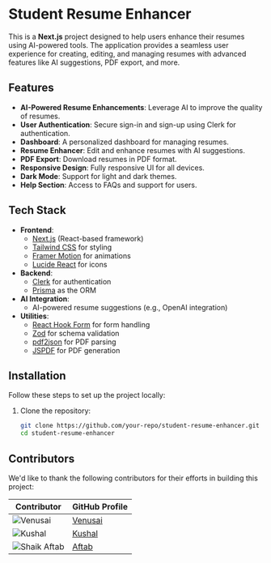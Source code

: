 # Student Resume Enhancer

This is a **Next.js** project designed to help users enhance their resumes using AI-powered tools. The application provides a seamless user experience for creating, editing, and managing resumes with advanced features like AI suggestions, PDF export, and more.

## Features

- **AI-Powered Resume Enhancements**: Leverage AI to improve the quality of resumes.
- **User Authentication**: Secure sign-in and sign-up using Clerk for authentication.
- **Dashboard**: A personalized dashboard for managing resumes.
- **Resume Enhancer**: Edit and enhance resumes with AI suggestions.
- **PDF Export**: Download resumes in PDF format.
- **Responsive Design**: Fully responsive UI for all devices.
- **Dark Mode**: Support for light and dark themes.
- **Help Section**: Access to FAQs and support for users.

## Tech Stack

- **Frontend**:
  - [Next.js](https://nextjs.org) (React-based framework)
  - [Tailwind CSS](https://tailwindcss.com) for styling
  - [Framer Motion](https://www.framer.com/motion/) for animations
  - [Lucide React](https://lucide.dev) for icons
- **Backend**:
  - [Clerk](https://clerk.dev) for authentication
  - [Prisma](https://www.prisma.io) as the ORM
- **AI Integration**:
  - AI-powered resume suggestions (e.g., OpenAI integration)
- **Utilities**:
  - [React Hook Form](https://react-hook-form.com) for form handling
  - [Zod](https://zod.dev) for schema validation
  - [pdf2json](https://www.npmjs.com/package/pdf-parse) for PDF parsing
  - [JSPDF](https://github.com/parallax/jsPDF) for PDF generation

## Installation

Follow these steps to set up the project locally:

1. Clone the repository:
   ```bash
   git clone https://github.com/your-repo/student-resume-enhancer.git
   cd student-resume-enhancer
   ```

## Contributors

We'd like to thank the following contributors for their efforts in building this project:

| Contributor                                              | GitHub Profile                                     |
| -------------------------------------------------------- | -------------------------------------------------- |
| ![Venusai](https://github.com/Venu005.png?size=50)       | [Venusai](https://github.com/Venu005) |
| ![Kushal](https://github.com/nagakushal786.png?size=50) | [Kushal](https://github.com/nagakushal786)  |
| ![Shaik Aftab](https://github.com/Aftab3008.png?size=50) | [Aftab](https://github.com/Aftab3008)      |
